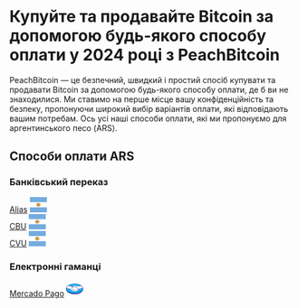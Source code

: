 <body class="payment-methods-page">

# Купуйте та продавайте Bitcoin за допомогою будь-якого способу оплати у 2024 році з PeachBitcoin

PeachBitcoin — це безпечний, швидкий і простий спосіб купувати та продавати Bitcoin за допомогою будь-якого способу оплати, де б ви не знаходилися. Ми ставимо на перше місце вашу конфіденційність та безпеку, пропонуючи широкий вибір варіантів оплати, які відповідають вашим потребам. Ось усі наші способи оплати, які ми пропонуємо для аргентинського песо (ARS).

## Способи оплати ARS

### Банківський переказ

<div class="payment-grid">
    <div class="payment-grid-item">
        <a href="/buy-bitcoin-with-ars">Alias</a> 
        <img src="/img/faq/logoimg/argentine.png" width="30px" height="27px" alt="Купити біткоїн за допомогою Alias, Продати біткоїн за допомогою Alias">
    </div>
    <div class="payment-grid-item">
        <a href="/buy-bitcoin-with-ars">CBU</a> 
        <img src="/img/faq/logoimg/argentine.png" width="30px" height="27px" alt="Купити біткоїн за допомогою CBU, Продати біткоїн за допомогою CBU">
    </div>
    <div class="payment-grid-item">
        <a href="/buy-bitcoin-with-ars">CVU</a> 
        <img src="/img/faq/logoimg/argentine.png" width="30px" height="27px" alt="Купити біткоїн за допомогою CVU, Продати біткоїн за допомогою CVU">
    </div>
</div>

### Електронні гаманці

<div class="payment-grid">
    <div class="payment-grid-item">
        <a href="/buy-bitcoin-with-mercado-pago">Mercado Pago</a> 
        <img src="/img/faq/logoimg/mercadopago.png" width="30px" height="27px" alt="Купити біткоїн за допомогою Mercado Pago, Продати біткоїн за допомогою Mercado Pago">
    </div>
</div>

</body>
